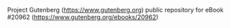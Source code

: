 Project Gutenberg (https://www.gutenberg.org) public repository for eBook #20962 (https://www.gutenberg.org/ebooks/20962)
